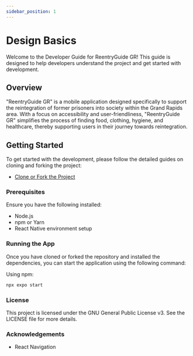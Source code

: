 ```yaml
---
sidebar_position: 1
---
```


# Design Basics

Welcome to the Developer Guide for ReentryGuide GR! This guide is designed to help developers understand the project and get started with development.

## Overview

"ReentryGuide GR" is a mobile application designed specifically to support the reintegration of former prisoners into society within the Grand Rapids area. With a focus on accessibility and user-friendliness, "ReentryGuide GR" simplifies the process of finding food, clothing, hygiene, and healthcare, thereby supporting users in their journey towards reintegration.

## Getting Started

To get started with the development, please follow the detailed guides on cloning and forking the project:

- [Clone or Fork the Project](./clone-or-fork-the-project.md)

### Prerequisites

Ensure you have the following installed:

- Node.js
- npm or Yarn
- React Native environment setup

### Running the App

Once you have cloned or forked the repository and installed the dependencies, you can start the application using the following command:

Using npm:
```sh
npx expo start
```

### License
This project is licensed under the GNU General Public License v3. See the LICENSE file for more details.

### Acknowledgements

- React Navigation

